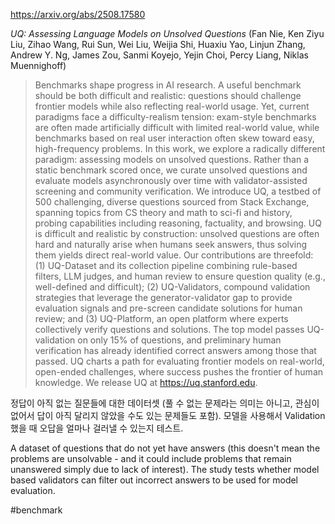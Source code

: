 https://arxiv.org/abs/2508.17580

*UQ: Assessing Language Models on Unsolved Questions* (Fan Nie, Ken Ziyu Liu, Zihao Wang, Rui Sun, Wei Liu, Weijia Shi, Huaxiu Yao, Linjun Zhang, Andrew Y. Ng, James Zou, Sanmi Koyejo, Yejin Choi, Percy Liang, Niklas Muennighoff)

> Benchmarks shape progress in AI research. A useful benchmark should be both difficult and realistic: questions should challenge frontier models while also reflecting real-world usage. Yet, current paradigms face a difficulty-realism tension: exam-style benchmarks are often made artificially difficult with limited real-world value, while benchmarks based on real user interaction often skew toward easy, high-frequency problems. In this work, we explore a radically different paradigm: assessing models on unsolved questions. Rather than a static benchmark scored once, we curate unsolved questions and evaluate models asynchronously over time with validator-assisted screening and community verification. We introduce UQ, a testbed of 500 challenging, diverse questions sourced from Stack Exchange, spanning topics from CS theory and math to sci-fi and history, probing capabilities including reasoning, factuality, and browsing. UQ is difficult and realistic by construction: unsolved questions are often hard and naturally arise when humans seek answers, thus solving them yields direct real-world value. Our contributions are threefold: (1) UQ-Dataset and its collection pipeline combining rule-based filters, LLM judges, and human review to ensure question quality (e.g., well-defined and difficult); (2) UQ-Validators, compound validation strategies that leverage the generator-validator gap to provide evaluation signals and pre-screen candidate solutions for human review; and (3) UQ-Platform, an open platform where experts collectively verify questions and solutions. The top model passes UQ-validation on only 15% of questions, and preliminary human verification has already identified correct answers among those that passed. UQ charts a path for evaluating frontier models on real-world, open-ended challenges, where success pushes the frontier of human knowledge. We release UQ at https://uq.stanford.edu.

정답이 아직 없는 질문들에 대한 데이터셋 (풀 수 없는 문제라는 의미는 아니고, 관심이 없어서 답이 아직 달리지 않았을 수도 있는 문제들도 포함). 모델을 사용해서 Validation 했을 때 오답을 얼마나 걸러낼 수 있는지 테스트.

A dataset of questions that do not yet have answers (this doesn't mean the problems are unsolvable - and it could include problems that remain unanswered simply due to lack of interest). The study tests whether model based validators can filter out incorrect answers to be used for model evaluation.

#benchmark 